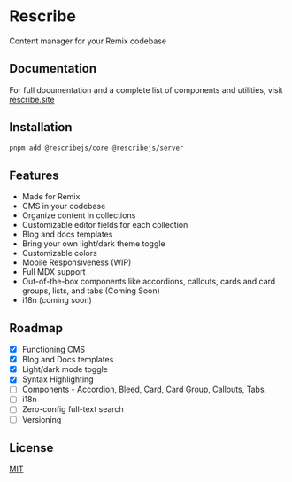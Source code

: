 # Rescribe

Content manager for your Remix codebase

## Documentation

For full documentation and a complete list of components and utilities, visit [rescribe.site](https://rescribe.site)

## Installation

```bash
pnpm add @rescribejs/core @rescribejs/server
```

## Features

-   Made for Remix
-   CMS in your codebase
-   Organize content in collections
-   Customizable editor fields for each collection
-   Blog and docs templates
-   Bring your own light/dark theme toggle
-   Customizable colors
-   Mobile Responsiveness (WIP)
-   Full MDX support
-   Out-of-the-box components like accordions, callouts, cards and card groups, lists, and tabs (Coming Soon)
-   i18n (coming soon)

## Roadmap

-   [x] Functioning CMS
-   [x] Blog and Docs templates
-   [x] Light/dark mode toggle
-   [x] Syntax Highlighting
-   [ ] Components - Accordion, Bleed, Card, Card Group, Callouts, Tabs,
-   [ ] i18n
-   [ ] Zero-config full-text search
-   [ ] Versioning

## License

[MIT](https://choosealicense.com/licenses/mit/)
